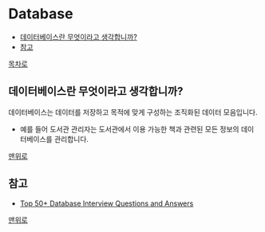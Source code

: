 # Database
* [데이터베이스란 무엇이라고 생각합니까?]()
* [참고](#참고)

[목차로](https://github.com/smpark1020/tech-interview#%EB%AA%A9%EC%B0%A8)

## 데이터베이스란 무엇이라고 생각합니까?
데이터베이스는 데이터를 저장하고 목적에 맞게 구성하는 조직화된 데이터 모음입니다.   
* 예를 들어 도서관 관리자는 도서관에서 이용 가능한 책과 관련된 모든 정보의 데이터베이스를 관리합니다.   

[맨위로](#database)

## 참고
* [Top 50+ Database Interview Questions and Answers](https://www.softwaretestinghelp.com/database-interview-questions/)

[맨위로](#database)
